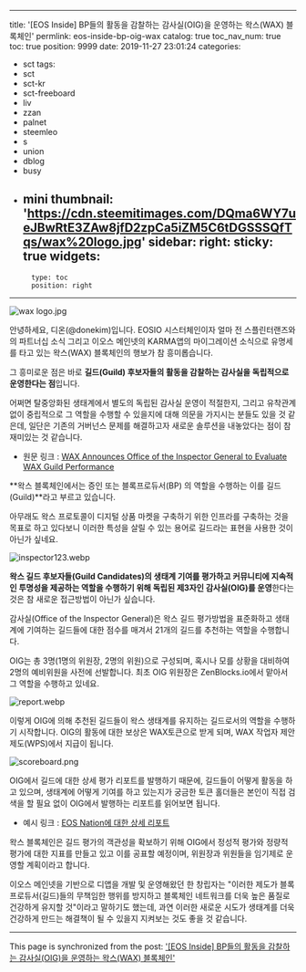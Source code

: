 
---
title: '[EOS Inside] BP들의 활동을 감찰하는 감사실(OIG)을 운영하는 왁스(WAX) 블록체인'
permlink: eos-inside-bp-oig-wax
catalog: true
toc_nav_num: true
toc: true
position: 9999
date: 2019-11-27 23:01:24
categories:
- sct
tags:
- sct
- sct-kr
- sct-freeboard
- liv
- zzan
- palnet
- steemleo
- s
- union
- dblog
- busy
- mini
thumbnail: 'https://cdn.steemitimages.com/DQma6WY7ueJBwRtE3ZAw8jfD2zpCa5iZM5C6tDGSSSQfTqs/wax%20logo.jpg'
sidebar:
    right:
        sticky: true
widgets:
    -
        type: toc
        position: right
---


![wax logo.jpg](https://cdn.steemitimages.com/DQma6WY7ueJBwRtE3ZAw8jfD2zpCa5iZM5C6tDGSSSQfTqs/wax%20logo.jpg)

안녕하세요, 디온(@donekim)입니다. EOSIO 시스터체인이자 얼마 전 스플린터랜즈와의 파트너십 소식 그리고 이오스 메인넷의 KARMA앱의 마이그레이션 소식으로 유명세를 타고 있는 왁스(WAX) 블록체인의 행보가 참 흥미롭습니다.

그 흥미로운 점은 바로 **길드(Guild) 후보자들의 활동을 감찰하는 감사실을 독립적으로 운영한다는 점**입니다. 

어쩌면 탈중앙화된 생태계에서 별도의 독립된 감사실 운영이 적절한지, 그리고 유착관계 없이 중립적으로 그 역할을 수행할 수 있을지에 대해 의문을 가지시는 분들도 있을 것 같은데, 일단은 기존의 거버넌스 문제를 해결하고자 새로운 솔루션을 내놓았다는 점이 참 재미있는 것 같습니다.


- 원문 링크 : [WAX Announces Office of the Inspector General to Evaluate WAX Guild Performance](https://wax.io/blog/wax-announces-office-of-the-inspector-general-to-evaluate-wax-guild-performance)

**왁스 블록체인에서는 증인 또는 블록프로듀서(BP) 의 역할을 수행하는 이를 길드(Guild)**라고 부르고 있습니다. 

아무래도 왁스 프로토콜이 디지털 상품 마켓을 구축하기 위한 인프라를 구축하는 것을 목표로 하고 있다보니 이러한 특성을 살릴 수 있는 용어로 길드라는 표현을 사용한 것이 아닌가 싶네요.

![inspector123.webp](https://cdn.steemitimages.com/DQmUYiPzkatj5gmG6qoSo4aw7PUaNgUM96mi6EzoJGHeHde/inspector123.webp)

**왁스 길드 후보자들(Guild Candidates)의 생태계 기여를 평가하고 커뮤니티에 지속적인 투명성을 제공하는 역할을 수행하기 위해 독립된 제3자인 감사실(OIG)를 운영**한다는 것은 참 새로운 접근방법이 아닌가 싶습니다.

감사실(Office of the Inspector General)은 왁스 길드 평가방법을 표준화하고 생태계에 기여하는 길드들에 대한 점수를 매겨서 21개의 길드를 추천하는 역할을 수행합니다. 

OIG는 총 3명(1명의 위원장, 2명의 위원)으로 구성되며, 혹시나 모를 상황을 대비하여 2명의 예비위원을 사전에 선발합니다. 최초 OIG 위원장은 ZenBlocks.io에서 맡아서 그 역할을 수행하고 있네요.

![report.webp](https://cdn.steemitimages.com/DQmW8quPfP5WxqPrMSJCxhM1KaqGo3NqcfxZ3SoNkXUuias/report.webp)

이렇게 OIG에 의해 추천된 길드들이 왁스 생태계를 유지하는 길드로서의 역할을 수행하기 시작합니다. OIG의 활동에 대한 보상은 WAX토큰으로 받게 되며, WAX 작업자 제안 제도(WPS)에서 지급이 됩니다. 

![scoreboard.png](https://cdn.steemitimages.com/DQmbAkD6YSTfPwqH5XcHJSztJcVmVJHRsxs27cDLuxwbFRM/scoreboard.png)

OIG에서 길드에 대한 상세 평가 리포트를 발행하기 때문에, 길드들이 어떻게 활동을 하고 있으며, 생태계에 어떻게 기여를 하고 있는지가 궁금한 토큰 홀더들은 본인이 직접 검색을 할 필요 없이 OIG에서 발행하는 리포트를 읽어보면 됩니다.

- 예시 링크 : [EOS Nation에 대한 상세 리포트](https://www.notion.so/EOS-Nation-3105825428814ec2b697632a45f2f617)

왁스 블록체인은 길드 평가의 객관성을 확보하기 위해 OIG에서 정성적 평가와 정량적 평가에 대한 지표를 만들고 있고 이를 공표할 예정이며, 위원장과 위원들을 임기제로 운영할 계획이라고 합니다. 

이오스 메인넷을 기반으로 디앱을 개발 및 운영해왔던 한 창립자는 "이러한 제도가 블록프로듀서(길드)들의 무책임한 행위를 방지하고 블록체인 네트워크를 더욱 높은 품질로 건강하게 유지할 것"이라고 말하기도 했는데, 과연 이러한 새로운 시도가 생태계를 더욱 건강하게 만드는 해결책이 될 수 있을지 지켜보는 것도 좋을 것 같습니다.

- - -

This page is synchronized from the post: ['[EOS Inside] BP들의 활동을 감찰하는 감사실(OIG)을 운영하는 왁스(WAX) 블록체인'](https://steemit.com/@donekim/eos-inside-bp-oig-wax)
